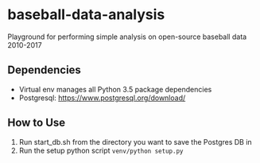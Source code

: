 # baseball-data-analysis
Playground for performing simple analysis on open-source baseball data 2010-2017

## Dependencies
* Virtual env manages all Python 3.5 package dependencies
* Postgresql: https://www.postgresql.org/download/

## How to Use
1) Run start_db.sh from the directory you want to save the Postgres DB in
2) Run the setup python script
```venv/python setup.py```